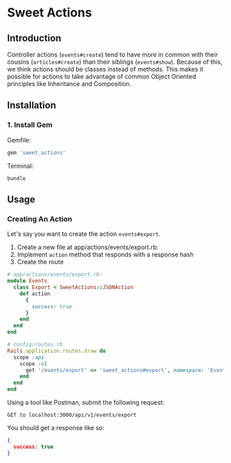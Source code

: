 # Sweet Actions

## Introduction
Controller actions (`events#create`) tend to have more in common with their cousins (`articles#create`) than their siblings (`events#show`). Because of this, we think actions should be classes instead of methods. This makes it possible for actions to take advantage of common Object Oriented principles like Inheritance and Composition.

## Installation

### 1. Install Gem

Gemfile:

```ruby
gem 'sweet_actions'
```

Terminal:

```
bundle
```

## Usage

### Creating An Action

Let's say you want to create the action `events#export`.

1. Create a new file at app/actions/events/export.rb:
2. Implement `action` method that responds with a response hash
3. Create the route

```ruby
# app/actions/events/export.rb:
module Events
  class Export < SweetActions::JSONAction
    def action
      {
        success: true
      }
    end
  end
end
```

```ruby
# config/routes.rb
Rails.application.routes.draw do
  scope :api
    scope :v1      
      get '/events/export' => 'sweet_actions#export', namespace: 'Events'
    end
  end
end
```

Using a tool like Postman, submit the following request:

```
GET to localhost:3000/api/v1/events/export
```

You should get a response like so:

```json
{
  success: true
}
```

